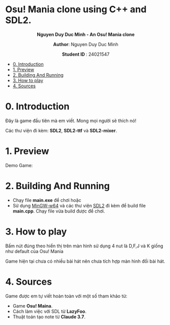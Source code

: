 # Osu! Mania clone using C++ and SDL2.
<p align="center">
    <strong> Nguyen Duy Duc Minh - An Osu! Mania clone </strong>
</p>
<p align="center">
 <strong>Author</strong>: Nguyen Duy Duc Minh
</p>
<p align="center">
 <strong> Student ID </strong>: 24021547
</p>

- [0. Introduction](#0-introduction)
- [1. Preview](#1-preview)
- [2. Building And Running](#2-building-and-running)
- [3. How to play](#3-how-to-play)
- [4. Sources](#4-sources)


# 0. Introduction
Đây là game đầu tiên mà em viết. Mong mọi người sẽ thích nó!

Các thư viện đi kèm: **SDL2**, **SDL2-ttf** và **SDL2-mixer**.

# 1. Preview
Demo Game: 

# 2. Building And Running
  - Chạy file **main.exe** để chơi hoặc
  - Sử dụng [MinGW-w64](https://www.mingw-w64.org/) và các thư viện [SDL2](https://www.libsdl.org/) đi kèm để build file **main.cpp**. Chạy file vừa build được để chơi.
# 3. How to play
Bấm nút đúng theo hiển thị trên màn hình sử dụng 4 nut là D,F,J và K giống như default của Osu! Mania  

Game hiện tại chưa có nhiều bài hát nên chưa tích hợp màn hình đổi bài hát.

# 4. Sources
Game được em tự viết hoàn toàn với một số tham khảo từ:
  - Game **Osu! Maina**.
  - Cách làm việc với SDL từ **LazyFoo**.
  - Thuật toán tạo note từ **Claude 3.7**.
